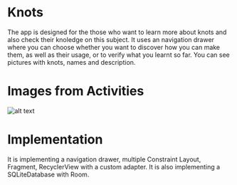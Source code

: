 # Knots
The app is designed for the those who want to learn more about knots and also check their knoledge on this subject. It uses
an navigation drawer where you can choose whether you want to discover how you can make them, as well as their usage, or to
verify what you learnt so far. You can see pictures with knots, names and description.
# Images from Activities
![alt text](https://github.com/7Mircea/Knots/tree/master/Blob/question.jpg?raw=true)
# Implementation
It is implementing a navigation drawer, multiple Constraint Layout, Fragment, RecyclerView with a custom adapter. It is also 
implementing a SQLiteDatabase with Room.
